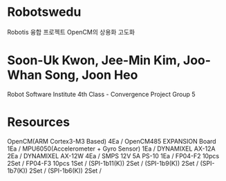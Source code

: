# Robotswedu
Robotis 융합 프로젝트 OpenCM의 상용화 고도화

# Soon-Uk Kwon, Jee-Min Kim, Joo-Whan Song, Joon Heo 
Robot Software Institute 4th Class - Convergence Project Group 5

# Resources
OpenCM(ARM Cortex3-M3 Based) 4Ea /
OpenCM485 EXPANSION Board 1Ea /
MPU6050(Accelerometer + Gyro Sensor) 1Ea /
DYNAMIXEL AX-12A 2Ea /
DYNAMIXEL AX-12W 4Ea /
SMPS 12V 5A PS-10 1Ea /
FP04-F2 10pcs 2Set /
FP04-F3 10pcs 1Set /
(SPI-1b11(K)) 2Set /
(SPI-1b9(K)) 2Set /
(SPI-1b7(K)) 2Set /
(SPI-1b6(K)) 2Set /
